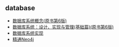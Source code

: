 ## database
- [数据库系统概念(原书第6版)](数据库系统概念/README.md)
- [数据库系统：设计、实现与管理(基础篇)(原书第6版)](数据库系统：设计、实现与管理/README.md)
- [数据库系统实现](数据库系统实现/README.md)
- [精通Neo4j](精通Neo4j/README.md)
